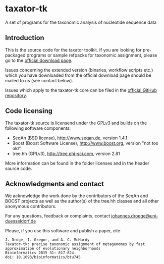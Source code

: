 # taxator-tk
A set of programs for the taxonomic analysis of nucleotide sequence data

## Introduction
This is the source code for the taxator toolkit. If you are looking for pre-packaged
programs or sample refpacks for taxonomic assignment, please go to the
[official download page](http://research.bifo.helmholtz-hzi.de/webapps/wa-download/).

Issues concerning the extended version (binaries, workflow scripts etc.) which you have downloaded from the official download page should be mailed to us (see contact below).

Issues which apply to the taxator-tk core can be filed in the
[official GitHub repository](https://github.com/fungs/taxator-tk/).

## Code licensing
The taxator-tk source is licensend under the GPLv3 and builds on the following software components:

* SeqAn (BSD license), http://www.seqan.de, version 1.4.1
* Boost (Boost Software License), http://www.boost.org, version "not too old"
* tree.hh (GPLv3), http://tree.phi-sci.com, version 2.81

More information can be found in the folder licenses and in the header source code.

## Acknowledgments and contact

We acknowledge the work done by the contributors of the SeqAn and BOOST projects
as well as the author(s) of the tree.hh classes and all other anonymous
contributors.

For any questions, feedback or complaints, contact
johannes.droege@uni-duesseldorf.de

Please, if you use this software and publish a paper, cite

    J. Dröge, I. Gregor, and A. C. McHardy 
    Taxator-tk: precise taxonomic assignment of metagenomes by fast approximation of evolutionary neighborhoods
    Bioinformatics 2015 31: 817-824.
    doi: 10.1093/bioinformatics/btu745

